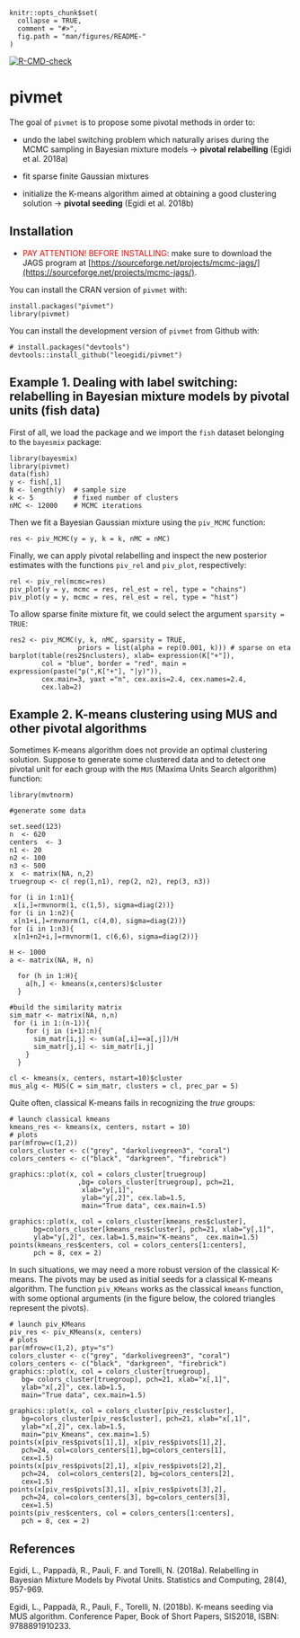 
<!-- README.md is generated from README.Rmd. Please edit that file -->

```{r, echo = FALSE}
knitr::opts_chunk$set(
  collapse = TRUE,
  comment = "#>",
  fig.path = "man/figures/README-"
)
```

[![R-CMD-check](https://github.com/LeoEgidi/pivmet/actions/workflows/R-CMD-check.yaml/badge.svg)](https://github.com/LeoEgidi/pivmet/actions/workflows/R-CMD-check.yaml)

# pivmet

The goal of ```pivmet``` is to propose some pivotal methods in order to:

- undo the label switching problem which naturally arises during the MCMC sampling in Bayesian mixture models $\rightarrow$ **pivotal relabelling** (Egidi et al. 2018a)

- fit sparse finite Gaussian mixtures

- initialize the K-means algorithm aimed at obtaining a good clustering solution $\rightarrow$ **pivotal seeding** (Egidi et al. 2018b)

## Installation

- <span style="color:red">PAY ATTENTION! BEFORE INSTALLING</span>: make sure to download the JAGS program at
[https://sourceforge.net/projects/mcmc-jags/](https://sourceforge.net/projects/mcmc-jags/).

You can install the CRAN version of ```pivmet``` with:

```{r, eval = FALSE}
install.packages("pivmet")
library(pivmet)
```

You can install the development version of ```pivmet```  from Github with:

```{r gh-installation, eval = FALSE}
# install.packages("devtools")
devtools::install_github("leoegidi/pivmet")
```

## Example 1. Dealing with label switching: relabelling in Bayesian mixture models by pivotal units (fish data)

First of all, we load the package and we import the ```fish``` dataset belonging to the ```bayesmix``` package:

```{r example}
library(bayesmix)
library(pivmet)
data(fish)
y <- fish[,1]
N <- length(y)  # sample size 
k <- 5          # fixed number of clusters
nMC <- 12000    # MCMC iterations
```

Then we fit a Bayesian Gaussian mixture using the ```piv_MCMC``` function:


```{r fit, message =FALSE, warning = FALSE}
res <- piv_MCMC(y = y, k = k, nMC = nMC)
```


Finally, we can apply pivotal relabelling and inspect the new posterior estimates with the functions ```piv_rel``` and ```piv_plot```, respectively:

```{r plot, message =FALSE, warning = FALSE}
rel <- piv_rel(mcmc=res)
piv_plot(y = y, mcmc = res, rel_est = rel, type = "chains")
piv_plot(y = y, mcmc = res, rel_est = rel, type = "hist")
```


To allow sparse finite mixture fit, we could select the argument ```sparsity = TRUE```:


```{r sparsity, message =FALSE, warning = FALSE}
res2 <- piv_MCMC(y, k, nMC, sparsity = TRUE,
                 priors = list(alpha = rep(0.001, k))) # sparse on eta
barplot(table(res2$nclusters), xlab= expression(K["+"]),
        col = "blue", border = "red", main = expression(paste("p(",K["+"], "|y)")),
        cex.main=3, yaxt ="n", cex.axis=2.4, cex.names=2.4,
        cex.lab=2)
```



## Example 2. K-means clustering using MUS and other pivotal algorithms

Sometimes K-means algorithm does not provide an optimal clustering solution. Suppose to generate some clustered data and to detect one pivotal unit for each group with the ```MUS``` (Maxima Units Search algorithm) function:

```{r mus, echo =TRUE, eval = TRUE, message = FALSE, warning = FALSE}
library(mvtnorm)

#generate some data

set.seed(123)
n  <- 620
centers  <- 3
n1 <- 20
n2 <- 100
n3 <- 500
x  <- matrix(NA, n,2)
truegroup <- c( rep(1,n1), rep(2, n2), rep(3, n3))

for (i in 1:n1){
 x[i,]=rmvnorm(1, c(1,5), sigma=diag(2))}
for (i in 1:n2){
 x[n1+i,]=rmvnorm(1, c(4,0), sigma=diag(2))}
for (i in 1:n3){
 x[n1+n2+i,]=rmvnorm(1, c(6,6), sigma=diag(2))}

H <- 1000
a <- matrix(NA, H, n)

  for (h in 1:H){
    a[h,] <- kmeans(x,centers)$cluster
  }

#build the similarity matrix
sim_matr <- matrix(NA, n,n)
 for (i in 1:(n-1)){
    for (j in (i+1):n){
      sim_matr[i,j] <- sum(a[,i]==a[,j])/H
      sim_matr[j,i] <- sim_matr[i,j]
    }
  }

cl <- kmeans(x, centers, nstart=10)$cluster
mus_alg <- MUS(C = sim_matr, clusters = cl, prec_par = 5)
```


Quite often, classical K-means fails in recognizing the *true* groups:



```{r kmeans_plots, echo =TRUE, fig.show='hold', eval = TRUE, message = FALSE, warning = FALSE}
# launch classical kmeans
kmeans_res <- kmeans(x, centers, nstart = 10)
# plots
par(mfrow=c(1,2))
colors_cluster <- c("grey", "darkolivegreen3", "coral")
colors_centers <- c("black", "darkgreen", "firebrick")
 
graphics::plot(x, col = colors_cluster[truegroup]
                 ,bg= colors_cluster[truegroup], pch=21,
                  xlab="y[,1]",
                  ylab="y[,2]", cex.lab=1.5,
                  main="True data", cex.main=1.5)
 
graphics::plot(x, col = colors_cluster[kmeans_res$cluster], 
      bg=colors_cluster[kmeans_res$cluster], pch=21, xlab="y[,1]",
      ylab="y[,2]", cex.lab=1.5,main="K-means",  cex.main=1.5)
points(kmeans_res$centers, col = colors_centers[1:centers], 
      pch = 8, cex = 2)
```


In such situations, we may need a more robust version of the classical K-means. The pivots may be used as initial seeds for a classical K-means algorithm. The function `piv_KMeans` works as the classical `kmeans` function, with some optional arguments (in the figure below, the colored triangles represent the pivots).

```{r musk, fig.show='hold'}
# launch piv_KMeans
piv_res <- piv_KMeans(x, centers)
# plots
par(mfrow=c(1,2), pty="s")
colors_cluster <- c("grey", "darkolivegreen3", "coral")
colors_centers <- c("black", "darkgreen", "firebrick")
graphics::plot(x, col = colors_cluster[truegroup],
   bg= colors_cluster[truegroup], pch=21, xlab="x[,1]",
   ylab="x[,2]", cex.lab=1.5,
   main="True data", cex.main=1.5)

graphics::plot(x, col = colors_cluster[piv_res$cluster],
   bg=colors_cluster[piv_res$cluster], pch=21, xlab="x[,1]",
   ylab="x[,2]", cex.lab=1.5,
   main="piv_Kmeans", cex.main=1.5)
points(x[piv_res$pivots[1],1], x[piv_res$pivots[1],2],
   pch=24, col=colors_centers[1],bg=colors_centers[1],
   cex=1.5)
points(x[piv_res$pivots[2],1], x[piv_res$pivots[2],2],
   pch=24,  col=colors_centers[2], bg=colors_centers[2],
   cex=1.5)
points(x[piv_res$pivots[3],1], x[piv_res$pivots[3],2],
   pch=24, col=colors_centers[3], bg=colors_centers[3],
   cex=1.5)
points(piv_res$centers, col = colors_centers[1:centers],
   pch = 8, cex = 2)

```

## References

Egidi, L., Pappadà, R., Pauli, F. and Torelli, N. (2018a). Relabelling in Bayesian Mixture Models by Pivotal Units. Statistics and Computing, 28(4), 957-969.

Egidi, L., Pappadà, R., Pauli, F., Torelli, N. (2018b). K-means seeding via MUS algorithm. Conference Paper, Book of Short Papers, SIS2018, ISBN: 9788891910233.
